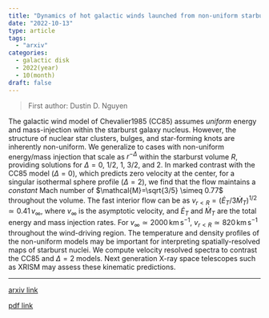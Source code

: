 ```yaml
---
title: "Dynamics of hot galactic winds launched from non-uniform starburst cores"
date: "2022-10-13"
type: article
tags:
  - "arxiv"
categories:
  - galactic disk
  - 2022(year)
  - 10(month)
draft: false
---
```

> First author: Dustin D. Nguyen

 The galactic wind model of Chevalier1985 (CC85) assumes $\textit{uniform}$
energy and mass-injection within the starburst galaxy nucleus. However, the
structure of nuclear star clusters, bulges, and star-forming knots are
inherently non-uniform. We generalize to cases with non-uniform energy/mass
injection that scale as $r^{-\Delta}$ within the starburst volume $R$,
providing solutions for $\Delta = 0$, 1/2, 1, 3/2, and 2. In marked contrast
with the CC85 model ($\Delta=0$), which predicts zero velocity at the center,
for a singular isothermal sphere profile ($\Delta=2$), we find that the flow
maintains a $\textit{constant}$ Mach number of $\mathcal{M}=\sqrt{3/5} \simeq
0.77$ throughout the volume. The fast interior flow can be as $v_{r < R} =
(\dot{E}_T/3\dot{M}_T)^{1/2} \simeq 0.41 \, v_\infty$, where $v_\infty$ is the
asymptotic velocity, and $\dot{E}_T$ and $\dot{M}_T$ are the total energy and
mass injection rates. For $v_\infty \simeq 2000 \, \mathrm{km \, s^{-1}}$,
$v_{r<R} \simeq 820 \, \mathrm{km\, s^{-1}}$ throughout the wind-driving
region. The temperature and density profiles of the non-uniform models may be
important for interpreting spatially-resolved maps of starburst nuclei. We
compute velocity resolved spectra to contrast the CC85 and $\Delta=2$ models.
Next generation X-ray space telescopes such as XRISM may assess these kinematic
predictions.

---
[arxiv link](http://arxiv.org/abs/2210.07193v1)

[pdf link](http://arxiv.org/pdf/2210.07193v1)